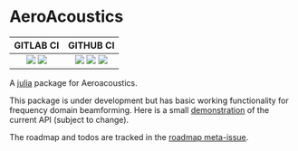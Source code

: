 # AeroAcoustics

| **GITLAB CI**                                   | **GITHUB CI**          |
|:-----------------------------------------------:|:----------------------:|
| [![][pipeline-img]][pipeline-url] [![][coverage-img]][pipeline-url] | [![][travis-img]][travis-url] [![][appveyor-img]][appveyor-url] [![][codecov-img]][codecov-url] |

A [julia](http://julialang.org) package for Aeroacoustics.

This package is under development but has basic working functionality for frequency domain beamforming. Here is a small [demonstration](https://nbviewer.jupyter.org/urls/gitlab.windenergy.dtu.dk/ollyl/AeroAcoustics.jl/raw/master/examples/Introduction.ipynb) of the current API (subject to change).

The roadmap and todos are tracked in the [roadmap meta-issue](https://gitlab.windenergy.dtu.dk/ollyl/AeroAcoustics.jl/issues/1).


[pipeline-img]: https://gitlab.windenergy.dtu.dk/ollyl/AeroAcoustics.jl/badges/master/pipeline.svg
[pipeline-url]: https://gitlab.windenergy.dtu.dk/ollyl/AeroAcoustics.jl/commits/master

[coverage-img]: https://gitlab.windenergy.dtu.dk/ollyl/AeroAcoustics.jl/badges/master/coverage.svg

[travis-img]: https://travis-ci.org/1oly/AeroAcoustics.jl.svg?branch=master
[travis-url]: https://travis-ci.org/1oly/AeroAcoustics.jl

[appveyor-img]: https://ci.appveyor.com/api/projects/status/l5igmy3p3q5f4n6d/branch/master?svg=true
[appveyor-url]: https://ci.appveyor.com/project/1oly/aeroacoustics-jl/branch/master

[codecov-img]: http://codecov.io/github/1oly/AeroAcoustics.jl/coverage.svg?branch=master
[codecov-url]: http://codecov.io/github/1oly/AeroAcoustics.jl?branch=master
